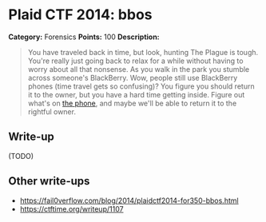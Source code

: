 # Plaid CTF 2014: bbos

**Category:** Forensics
**Points:** 100
**Description:**

> You have traveled back in time, but look, hunting The Plague is tough. You're really just going back to relax for a while without having to worry about all that nonsense. As you walk in the park you stumble across someone's BlackBerry. Wow, people still use BlackBerry phones (time travel gets so confusing)? You figure you should return it to the owner, but you have a hard time getting inside. Figure out what's on [the phone](https://mega.co.nz/#!ulIEhCpQ!FlmQ9o4y_msfk3hUzqIw6vFGzrfVFWUQGqJRRJlrzfI), and maybe we'll be able to return it to the rightful owner.

## Write-up

(TODO)

## Other write-ups

* <https://fail0verflow.com/blog/2014/plaidctf2014-for350-bbos.html>
* <https://ctftime.org/writeup/1107>
